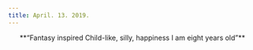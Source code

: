 ```yaml
---
title: April. 13. 2019.
---
```








  <p style="text-align: center;">**“Fantasy inspired    
   Child-like, silly, happiness    
   I am eight years old”**</p> 
